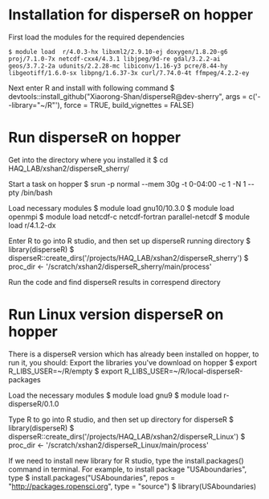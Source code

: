 # Installation for disperseR on hopper
First load the modules for the required dependencies

```
$ module load  r/4.0.3-hx libxml2/2.9.10-ej doxygen/1.8.20-g6 proj/7.1.0-7x netcdf-cxx4/4.3.1 libjpeg/9d-re gdal/3.2.2-ai geos/3.7.2-2a udunits/2.2.28-mc libiconv/1.16-y3 pcre/8.44-hy libgeotiff/1.6.0-sx libpng/1.6.37-3x curl/7.74.0-4t ffmpeg/4.2.2-ey
```

Next enter R and install with following command
$ devtools::install_github("Xiaorong-Shan/disperseR@dev-sherry", args = c('--library="~/R"'), force = TRUE, build_vignettes = FALSE)

# Run disperseR on hopper 
Get into the directory where you installed it
$ cd HAQ_LAB/xshan2/disperseR_sherry/

Start a task on hopper
$ srun -p normal --mem 30g -t 0-04:00 -c 1 -N 1 --pty /bin/bash

Load necessary modules
$ module load gnu10/10.3.0
$ module load openmpi
$ module load netcdf-c netcdf-fortran parallel-netcdf
$ module load r/4.1.2-dx

Enter R to go into R studio, and then set up disperseR running directory
$ library(disperseR)
$ disperseR::create_dirs('/projects/HAQ_LAB/xshan2/disperseR_sherry')
$ proc_dir <- '/scratch/xshan2/disperseR_sherry/main/process'

Run the code and find disperseR results in correspend directory

# Run Linux version disperseR on hopper
There is a disperseR version which has already been installed on hopper, to run it, you should:
Export the libraries you've download on hopper
$ export R_LIBS_USER=~/R/empty
$ export R_LIBS_USER=~/R/local-disperseR-packages

Load the necessary modules
$ module load gnu9
$ module load r-disperseR/0.1.0

Type R to go into R studio, and then set up directory for disperseR
$ library(disperseR)
$ disperseR::create_dirs('/projects/HAQ_LAB/xshan2/disperseR_Linux')
$ proc_dir <- '/scratch/xshan2/disperseR_Linux/main/process'

If we need to install new library for R studio, type the install.packages() command in terminal.
For example, to install package "USAboundaries", type
$  install.packages("USAboundaries", repos = "http://packages.ropensci.org", type = "source")
$ library(USAboundaries)
